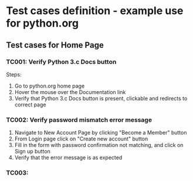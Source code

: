 # Test cases definition - example use for python.org

## Test cases for Home Page
### TC001: Verify Python 3.c Docs button
Steps:
1. Go to python.org home page
2. Hover the mouse over the Documentation link
3. Verify that Python 3.c Docs button is present, clickable and redirects to correct page

### TC002: Verify password mismatch error message
1. Navigate to New Account Page by clicking "Become a Member" button
2. From Login page click on "Create new account" button
3. Fill in the form with password confirmation not matching, and click on Sign up button
4. Verify that the error message is as expected

### TC003: 
